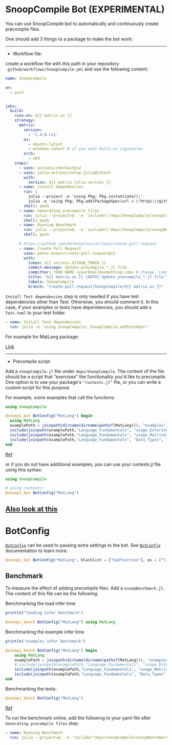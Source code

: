 # SnoopCompile Bot (EXPERIMENTAL)

You can use SnoopCompile bot to automatically and continuously create precompile files.

One should add 3 things to a package to make the bot work:

----------------------------------


- Workflow file:

create a workflow file with this path in your repository `.github/workflows/SnoopCompile.yml` and use the following content:

```yaml
name: SnoopCompile

on:
  - push


jobs:
  build:
    runs-on: ${{ matrix.os }}
    strategy:
      matrix:
        version:
          - '1.4.0-rc1'
        os:
          - ubuntu-latest
          - windows-latest # if you want multi-os signatures
        arch:
          - x64
    steps:
      - uses: actions/checkout@v2
      - uses: julia-actions/setup-julia@latest
        with:
          version: ${{ matrix.julia-version }}
      - name: Install dependencies
        run: |
          julia --project -e 'using Pkg; Pkg.instantiate();'
          julia -e 'using Pkg; Pkg.add(PackageSpec(url = \"https://github.com/aminya/SnoopCompile.jl\", rev = \"multios\")); Pkg.develop(PackageSpec(; path=pwd())); using SnoopCompile; SnoopCompile.addtestdep();'
        shell: pwsh
      - name: Generating precompile files
        run: julia --project=@. -e 'include(\"deps/SnoopCompile/snoopCompile.jl\")'
        shell: pwsh
      - name: Running Benchmark
        run: julia --project=@. -e 'include(\"deps/SnoopCompile/snoopBenchmark.jl\")'
        shell: pwsh

      # https://github.com/marketplace/actions/create-pull-request
      - name: Create Pull Request
        uses: peter-evans/create-pull-request@v2
        with:
          token: ${{ secrets.GITHUB_TOKEN }}
          commit-message: Update precompile_*.jl file
          committer: YOUR NAME <yourEmail@something.com> # Change `committer` to your name and your email.
          title: "${{ matrix.os }} [AUTO] Update precompile_*.jl file'"
          labels: SnoopCompile
          branch: "create-pull-request/SnoopCompile/${{ matrix.os }}"
```
`Install Test dependencies` step is only needed if you have test dependencies other than Test. Otherwise, you should comment it. In this case, if your examples or tests have dependencies, you should add a `Test.toml` to your test folder.

```yaml
- name: Install Test dependencies
  run: julia -e 'using SnoopCompile; SnoopCompile.addtestdep()'
```

For example for MatLang package:

[Link](https://github.com/juliamatlab/MatLang/blob/master/.github/workflows/SnoopCompile.yml)

----------------------------------


- Precompile script

Add a `snoopCompile.jl` file under `deps/SnoopCompile`. The content of the file should be a script that "exercises" the functionality you'd like to precompile. One option is to use your package's `"runtests.jl"` file, or you can write a custom script for this purpose.


For example, some examples that call the functions:

```julia
using SnoopCompile

@snoopi_bot BotConfig("MatLang") begin
  using MatLang
  examplePath = joinpath(dirname(dirname(pathof(MatLang))), "examples")
  include(joinpath(examplePath,"Language_Fundamentals", "usage_Entering_Commands.jl"))
  include(joinpath(examplePath,"Language_Fundamentals", "usage_Matrices_and_Arrays.jl"))
  include(joinpath(examplePath,"Language_Fundamentals", "Data_Types", "usage_Numeric_Types.jl"))
end
```
[Ref]( https://github.com/juliamatlab/MatLang/blob/master/deps/SnoopCompile/snoopCompile.jl)

or if you do not have additional examples, you can use your runtests.jl file using this syntax:

```julia
using SnoopCompile

# using runtests:
@snoopi_bot BotConfig("MatLang")
```

[Also look at this](https://timholy.github.io/SnoopCompile.jl/stable/snoopi/#Precompile-scripts-1)
----------------------------------

# BotConfig

[`BotConfig`](@ref) can be used to passing extra settings to the bot. See [`BotConfig`](@ref) documentation to learn more.

```julia
@snoopi_bot BotConfig("MatLang", blacklist = ["badfunction"], os = ["linux", "windows"])
```

## Benchmark

To measure the effect of adding precompile files. Add a `snoopBenchmark.jl`. The content of this file can be the following:

Benchmarking the load infer time
```julia
println("loading infer benchmark")

@snoopi_bench BotConfig("MatLang") using MatLang
```

Benchmarking the example infer time
```julia
println("examples infer benchmark")

@snoopi_bench BotConfig("MatLang") begin
    using MatLang
    examplePath = joinpath(dirname(dirname(pathof(MatLang))), "examples")
    # include(joinpath(examplePath,"Language_Fundamentals", "usage_Entering_Commands.jl"))
    include(joinpath(examplePath,"Language_Fundamentals", "usage_Matrices_and_Arrays.jl"))
    include(joinpath(examplePath,"Language_Fundamentals", "Data_Types", "usage_Numeric_Types.jl"))
end
```

Benchmarking the tests:
```julia
@snoopi_bench BotConfig("MatLang")
```
[Ref](https://github.com/juliamatlab/MatLang/blob/master/deps/SnoopCompile/snoopBenchmark.jl)


To run the benchmark online, add the following to your yaml file after `Generating precompile files` step:

```yaml
- name: Running Benchmark
  run: julia --project=@. -e 'include("deps/SnoopCompile/snoopBenchmark.jl")'
```
